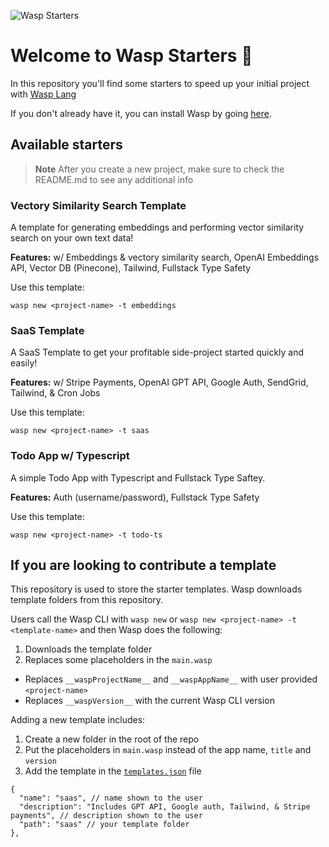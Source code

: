 ![Wasp Starters](https://github.com/wasp-lang/SaaS-Template-GPT/blob/master/src/client/static/gptsaastemplate.png)

# Welcome to Wasp Starters 👋

In this repository you'll find some starters to speed up your initial project with [Wasp Lang](https://wasp-lang.dev/)

If you don't already have it, you can install Wasp by going [here](https://wasp-lang.dev/docs).

## Available starters

> **Note** After you create a new project, make sure to check the README.md to see any additional info

### Vectory Similarity Search Template 

A template for generating embeddings and performing vector similarity search on your own text data!

**Features:** w/ Embeddings & vectory similarity search, OpenAI Embeddings API, Vector DB (Pinecone), Tailwind, Fullstack Type Safety

Use this template:
```
wasp new <project-name> -t embeddings
```

### SaaS Template 

A SaaS Template to get your profitable side-project started quickly and easily!

**Features:** w/ Stripe Payments, OpenAI GPT API, Google Auth, SendGrid, Tailwind, & Cron Jobs

Use this template:
```
wasp new <project-name> -t saas
```

### Todo App w/ Typescript

A simple Todo App with Typescript and Fullstack Type Saftey.

**Features:** Auth (username/password), Fullstack Type Safety

Use this template:
```
wasp new <project-name> -t todo-ts
```

## If you are looking to contribute a template

This repository is used to store the starter templates. Wasp downloads template folders from this repository.

Users call the Wasp CLI with `wasp new` or `wasp new <project-name> -t <template-name>` and then Wasp does the following:
1. Downloads the template folder
2. Replaces some placeholders in the `main.wasp`
  - Replaces `__waspProjectName__` and `__waspAppName__` with user provided `<project-name>`
  - Replaces `__waspVersion__` with the current Wasp CLI version

Adding a new template includes:
1. Create a new folder in the root of the repo
2. Put the placeholders in `main.wasp` instead of the app name, `title` and `version`
3. Add the template in the [`templates.json`](https://github.com/wasp-lang/starters/blob/main/templates.json) file
  ```json5
  {
    "name": "saas", // name shown to the user
    "description": "Includes GPT API, Google auth, Tailwind, & Stripe payments", // description shown to the user
    "path": "saas" // your template folder 
  },
  ```
